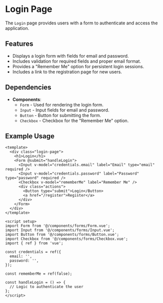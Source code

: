 # Login Page

The `Login` page provides users with a form to authenticate and access the application.

## Features

- Displays a login form with fields for email and password.
- Includes validation for required fields and proper email format.
- Provides a "Remember Me" option for persistent login sessions.
- Includes a link to the registration page for new users.

## Dependencies

- **Components**:
  - `Form` - Used for rendering the login form.
  - `Input` - Input fields for email and password.
  - `Button` - Button for submitting the form.
  - `Checkbox` - Checkbox for the "Remember Me" option.

## Example Usage

```vue
<template>
  <div class="login-page">
    <h1>Login</h1>
    <Form @submit="handleLogin">
      <Input v-model="credentials.email" label="Email" type="email" required />
      <Input v-model="credentials.password" label="Password" type="password" required />
      <Checkbox v-model="rememberMe" label="Remember Me" />
      <div class="actions">
        <Button type="submit">Login</Button>
        <a href="/register">Register</a>
      </div>
    </Form>
  </div>
</template>

<script setup>
import Form from '@/components/forms/Form.vue';
import Input from '@/components/forms/Input.vue';
import Button from '@/components/forms/Button.vue';
import Checkbox from '@/components/forms/Checkbox.vue';
import { ref } from 'vue';

const credentials = ref({
  email: '',
  password: '',
});

const rememberMe = ref(false);

const handleLogin = () => {
  // Logic to authenticate the user
};
</script>
